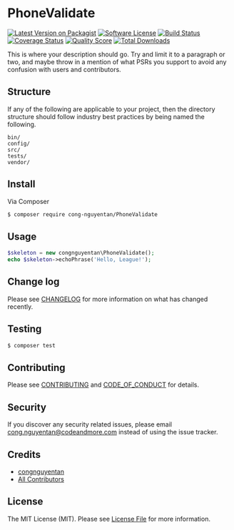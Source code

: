 # PhoneValidate

[![Latest Version on Packagist][ico-version]][link-packagist]
[![Software License][ico-license]](LICENSE.md)
[![Build Status][ico-travis]][link-travis]
[![Coverage Status][ico-scrutinizer]][link-scrutinizer]
[![Quality Score][ico-code-quality]][link-code-quality]
[![Total Downloads][ico-downloads]][link-downloads]

This is where your description should go. Try and limit it to a paragraph or two, and maybe throw in a mention of what
PSRs you support to avoid any confusion with users and contributors.

## Structure

If any of the following are applicable to your project, then the directory structure should follow industry best practices by being named the following.

```
bin/        
config/
src/
tests/
vendor/
```


## Install

Via Composer

``` bash
$ composer require cong-nguyentan/PhoneValidate
```

## Usage

``` php
$skeleton = new congnguyentan\PhoneValidate();
echo $skeleton->echoPhrase('Hello, League!');
```

## Change log

Please see [CHANGELOG](CHANGELOG.md) for more information on what has changed recently.

## Testing

``` bash
$ composer test
```

## Contributing

Please see [CONTRIBUTING](CONTRIBUTING.md) and [CODE_OF_CONDUCT](CODE_OF_CONDUCT.md) for details.

## Security

If you discover any security related issues, please email cong.nguyentan@codeandmore.com instead of using the issue tracker.

## Credits

- [congnguyentan][link-author]
- [All Contributors][link-contributors]

## License

The MIT License (MIT). Please see [License File](LICENSE.md) for more information.

[ico-version]: https://img.shields.io/packagist/v/cong-nguyentan/PhoneValidate.svg?style=flat-square
[ico-license]: https://img.shields.io/badge/license-MIT-brightgreen.svg?style=flat-square
[ico-travis]: https://img.shields.io/travis/cong-nguyentan/PhoneValidate/master.svg?style=flat-square
[ico-scrutinizer]: https://img.shields.io/scrutinizer/coverage/g/cong-nguyentan/PhoneValidate.svg?style=flat-square
[ico-code-quality]: https://img.shields.io/scrutinizer/g/cong-nguyentan/PhoneValidate.svg?style=flat-square
[ico-downloads]: https://img.shields.io/packagist/dt/cong-nguyentan/PhoneValidate.svg?style=flat-square

[link-packagist]: https://packagist.org/packages/cong-nguyentan/PhoneValidate
[link-travis]: https://travis-ci.org/cong-nguyentan/PhoneValidate
[link-scrutinizer]: https://scrutinizer-ci.com/g/cong-nguyentan/PhoneValidate/code-structure
[link-code-quality]: https://scrutinizer-ci.com/g/cong-nguyentan/PhoneValidate
[link-downloads]: https://packagist.org/packages/cong-nguyentan/PhoneValidate
[link-author]: https://github.com/cong-nguyentan
[link-contributors]: ../../contributors
